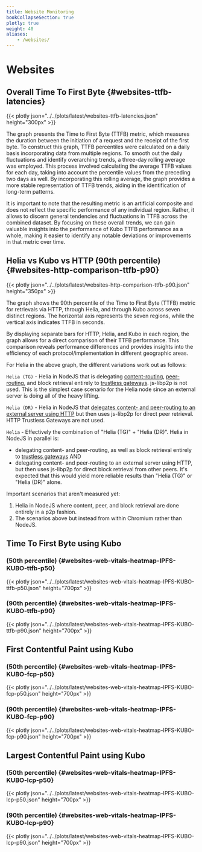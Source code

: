 ```yaml
---
title: Website Monitoring
bookCollapseSection: true
plotly: true
weight: 40
aliases:
    - /websites/
---
```


# Websites

## Overall Time To First Byte {#websites-ttfb-latencies}

{{< plotly json="../../plots/latest/websites-ttfb-latencies.json" height="300px" >}}

The graph presents the Time to First Byte (TTFB) metric, which measures the
duration between the initiation of a request and the receipt of the first byte.
To construct this graph, TTFB percentiles were calculated on a daily basis
incorporating data from multiple regions. To smooth out the daily fluctuations
and identify overarching trends, a three-day rolling average was employed. This process
involved calculating the average TTFB values for each day, taking into account
the percentile values from the preceding two days as well. By incorporating this rolling
average, the graph provides a more stable representation of TTFB trends, aiding in the
identification of long-term patterns.

It is important to note that the resulting metric is an artificial composite
and does not reflect the specific performance of any individual region. Rather,
it allows to discern general tendencies and fluctuations in TTFB across the
combined dataset. By focusing on these overall trends, we can gain valuable
insights into the performance of Kubo TTFB performance as a whole, making it easier to
identify any notable deviations or improvements in that metric over time.

## Helia vs Kubo vs HTTP (90th percentile) {#websites-http-comparison-ttfb-p90}

{{< plotly json="../../plots/latest/websites-http-comparison-ttfb-p90.json" height="350px" >}}

The graph shows the 90th percentile of the Time to First Byte (TTFB) metric for
retrievals via HTTP, through Helia, and through Kubo across seven distinct
regions. The horizontal axis represents the seven regions, while the vertical
axis indicates TTFB in seconds.

By displaying separate bars for HTTP, Helia, and Kubo in each region, the graph allows
for a direct comparison of their TTFB performance. This comparison reveals
performance differences and provides insights into the efficiency of each
protocol/implementation in different geographic areas.

For Helia in the above graph, the different variations work out as follows:


`Helia (TG)` - Helia in NodeJS that is delegating [content-routing](https://docs.ipfs.tech/concepts/how-ipfs-works/#how-content-routing-works-in-ipfs), [peer-routing](https://docs.ipfs.tech/concepts/glossary/#peer-routing), and block retrieval entirely to [trustless gateways](https://specs.ipfs.tech/http-gateways/trustless-gateway/). js-libp2p is not used. This is the simplest case scenario for the Helia node since an external server is doing all of the heavy lifting.

`Helia (DR)` - Helia in NodeJS that [delegates content- and peer-routing to an external server using HTTP](https://docs.ipfs.tech/concepts/how-ipfs-works/#how-content-routing-works-in-ipfs) but then uses js-libp2p for direct peer retrieval. HTTP Trustless Gateways are not used.

`Helia` - Effectively the combination of "Helia (TG)" + "Helia (DR)".  Helia in NodeJS in parallel is:
 - delegating content- and peer-routing, as well as block retrieval entirely to [trustless gateways](https://specs.ipfs.tech/http-gateways/trustless-gateway/) AND
 - delegating content- and peer-routing to an external server using HTTP, but then uses js-libp2p for direct block retrieval from other peers. 
It's expected that this would yield more reliable results than "Helia (TG)" or "Helia (DR)" alone.

Important scenarios that aren't measured yet:
1. Helia in NodeJS where content, peer, and block retrieval are done entirely in a p2p fashion.  
2. The scenarios above but instead from within Chromium rather than NodeJS.

## Time To First Byte using Kubo

### (50th percentile) {#websites-web-vitals-heatmap-IPFS-KUBO-ttfb-p50}

{{< plotly json="../../plots/latest/websites-web-vitals-heatmap-IPFS-KUBO-ttfb-p50.json" height="700px" >}}

### (90th percentile) {#websites-web-vitals-heatmap-IPFS-KUBO-ttfb-p90}

{{< plotly json="../../plots/latest/websites-web-vitals-heatmap-IPFS-KUBO-ttfb-p90.json" height="700px" >}}

## First Contentful Paint using Kubo

### (50th percentile) {#websites-web-vitals-heatmap-IPFS-KUBO-fcp-p50}

{{< plotly json="../../plots/latest/websites-web-vitals-heatmap-IPFS-KUBO-fcp-p50.json" height="700px" >}}

### (90th percentile) {#websites-web-vitals-heatmap-IPFS-KUBO-fcp-p90}

{{< plotly json="../../plots/latest/websites-web-vitals-heatmap-IPFS-KUBO-fcp-p90.json" height="700px" >}}

## Largest Contentful Paint using Kubo

### (50th percentile) {#websites-web-vitals-heatmap-IPFS-KUBO-lcp-p50}

{{< plotly json="../../plots/latest/websites-web-vitals-heatmap-IPFS-KUBO-lcp-p50.json" height="700px" >}}

### (90th percentile) {#websites-web-vitals-heatmap-IPFS-KUBO-lcp-p90}

{{< plotly json="../../plots/latest/websites-web-vitals-heatmap-IPFS-KUBO-lcp-p90.json" height="700px" >}}
